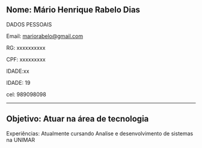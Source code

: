 
Nome: Mário Henrique Rabelo Dias
---
DADOS PESSOAIS

Email: mariorabelo@gmail.com

RG: xxxxxxxxxx

CPF: xxxxxxxxx

IDADE:xx

IDADE: 19

cel: 989098098

---
Objetivo: Atuar na área de tecnologia
---
Experiências: Atualmente cursando Analise e desenvolvimento de sistemas na UNIMAR

